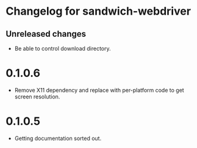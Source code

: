 # Changelog for sandwich-webdriver

## Unreleased changes

* Be able to control download directory.

# 0.1.0.6

* Remove X11 dependency and replace with per-platform code to get screen resolution.

# 0.1.0.5

* Getting documentation sorted out.
